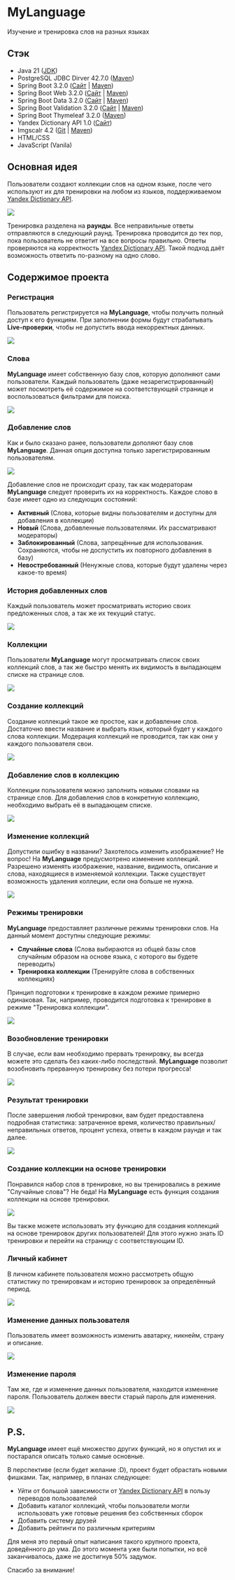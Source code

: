# MyLanguage
Изучение и тренировка слов на разных языках

## Стэк
- Java 21 ([JDK](https://www.oracle.com/java/technologies/javase/jdk21-archive-downloads.html))
- PostgreSQL JDBC Dirver 42.7.0 ([Maven]())
- Spring Boot 3.2.0 ([Сайт](https://spring.io/projects/spring-boot) | [Maven](https://mvnrepository.com/artifact/org.springframework.boot/spring-boot/3.2.0))
- Spring Boot Web 3.2.0 ([Сайт](https://docs.spring.io/spring-boot/reference/web/index.html) | [Maven](https://mvnrepository.com/artifact/org.springframework.boot/spring-boot-starter-web/3.2.0))
- Spring Boot Data 3.2.0 ([Сайт](https://docs.spring.io/spring-boot/reference/data/index.html) | [Maven](https://mvnrepository.com/artifact/org.springframework.boot/spring-boot-starter-data-jpa/3.2.0))
- Spring Boot Validation 3.2.0 ([Сайт](https://docs.spring.io/spring-boot/reference/io/validation.html#page-title) | [Maven](https://mvnrepository.com/artifact/org.springframework.boot/spring-boot-starter-validation/3.2.0))
- Spring Boot Thymeleaf 3.2.0 ([Maven](https://mvnrepository.com/artifact/org.springframework.boot/spring-boot-starter-thymeleaf/3.2.0))
- Yandex Dictionary API 1.0 ([Сайт](https://yandex.ru/dev/dictionary/))
- Imgscalr 4.2 ([Git](https://github.com/rkalla/imgscalr) | [Maven](https://mvnrepository.com/artifact/org.imgscalr/imgscalr-lib/4.2))
- HTML/CSS
- JavaScript (Vanila)

## Основная идея
Пользователи создают коллекции слов на одном языке, после чего используют их для тренировки на любом из языков, поддерживаемом [Yandex Dictionary API](https://yandex.ru/dev/dictionary/).

<img src="./readme/workout/workout.gif"/>

Тренировка разделена на **раунды**. Все неправильные ответы отправляются в следующий раунд. Тренировка проводится до тех пор, пока пользователь не ответит на все вопросы правильно. Ответы проверяются на корректность [Yandex Dictionary API](https://yandex.ru/dev/dictionary/). Такой подход даёт возможность ответить по-разному на одно слово.

## Содержимое проекта
### Регистрация
Пользователь регистрируется на **MyLanguage**, чтобы получить полный доступ к его функциям. При заполнении формы будут страбатывать **Live-проверки**, чтобы не допустить ввода некорректных данных.

<img src="./readme/registration.gif"/>

### Слова
**MyLanguage** имеет собственную базу слов, которую дополняют сами пользователи. Каждый пользователь (даже незарегистрированный) может посмотреть её содержимое на соответствующей странице и воспользоваться фильтрами для поиска.

<img src="./readme/word/words.gif"/>

### Добавление слов
Как и было сказано ранее, пользователи дополяют базу слов **MyLanguage**. Данная опция доступна только зарегистрированным пользователям.

<img src="./readme/word/add_words.gif"/>

Добавление слов не происходит сразу, так как модераторам **MyLanguage** следует проверить их на корректность. Каждое слово в базе имеет одно из следующих состояний:
- **Активный** (Слова, которые видны пользователям и доступны для добавления в коллекции)
- **Новый** (Слова, добавленные пользователями. Их рассматривают модераторы)
- **Заблокированный** (Слова, запрещённые для использования. Сохраняются, чтобы не доспустить их повторного добавления в базу)
- **Невостребованный** (Ненужные слова, которые будут удалены через какое-то время)

### История добавленных слов
Каждый пользователь может просматривать историю своих предложенных слов, а так же их текущий статус.

<img src="./readme/word/words_history.gif"/>

### Коллекции
Пользователи **MyLanguage** могут просматривать список своих коллекций слов, а так же быстро менять их видимость в выпадающем списке на странице слов.

<img src="./readme/collection/collections.gif"/>

### Создание коллекций
Создание коллекций такое же простое, как и добавление слов. Достаточно ввести название и выбрать язык, который будет у каждого слова коллекции. Модерация коллекций не проводится, так как они у каждого пользователя свои.

<img src="./readme/collection/add_collections.gif"/>

### Добавление слов в коллекцию
Коллекции пользователя можно заполнить новыми словами на странице слов. Для добавления слов в конкретную коллекцию, необходимо выбрать её в выпадающем списке.

<img src="./readme/collection/add_words_to_collection.gif"/>

### Изменение коллекций
Допустили ошибку в названии? Захотелось изменить изображение? Не вопрос! На **MyLanguage** предусмотрено изменение коллекций. Разрешено изменять изображение, название, видимость, описание и слова, находящиеся в изменяемой коллекции. Также существует возможность удаления коллеции, если она больше не нужна.

<img src="./readme/collection/change_collection.gif"/>

### Режимы тренировки
**MyLanguage** предоставляет различные режимы тренировки слов. На данный момент доступны следующие режимы:
- **Случайные слова** (Слова выбираются из общей базы слов случайным образом на основе языка, с которого вы будете переводить)
- **Тренировка коллекции** (Тренируйте слова в собственных коллекциях)

Принцип подготовки к тренировке в каждом режиме примерно одинаковая. Так, например, проводится подготовка к тренировке в режиме "Тренировка коллекции".

<img src="./readme/workout/collection_workout.gif"/>

### Возобновление тренировки
В случае, если вам необходимо прервать тренировку, вы всегда можете это сделать без каких-либо последствий. **MyLanguage** позволит возобновить прерванную тренировку без потери прогресса!

<img src="./readme/workout/restore_workout.gif"/>

### Результат тренировки
После завершения любой тренировки, вам будет предоставлена подробная статистика: затраченное время, количество правильных/неправильных ответов, процент успеха, ответы в каждом раунде и так далее.

<img src="./readme/workout/workout_result.gif"/>

### Создание коллекции на основе тренировки
Понравился набор слов в тренировке, но вы тренировались в режиме "Случайные слова"? Не беда! На **MyLanguage** есть функция создания коллекции на основе тренировки.

<img src="./readme/workout/create_collection_by_workout.gif"/>

Вы также можете использовать эту функцию для создания коллекций на основе тренировок других пользователей! Для этого нужно знать ID тренировки и перейти на страницу с соответствующим ID.

### Личный кабинет
В личном кабинете пользователя можно рассмотреть общую статистику по тренировкам и историю тренировок за определённый период.

<img src="./readme/account/account.gif"/>

### Изменение данных пользователя
Пользователь имеет возможность изменить аватарку, никнейм, страну и описание.

<img src="./readme/account/change_account.gif"/>

### Изменение пароля
Там же, где и изменение данных пользователя, находится изменение пароля. Пользователь должен ввести старый пароль для изменения.

<img src="./readme/account/change_password.gif"/>

## P.S.
**MyLanguage** имеет ещё множество других функций, но я опустил их и постарался описать только самые основные.

В перспективе (если будет желание :D), проект будет обрастать новыми фишками. Так, например, в планах следующее:
- Уйти от большой зависимости от [Yandex Dictionary API](https://yandex.ru/dev/dictionary/) в пользу переводов пользователей
- Добавить каталог коллекций, чтобы пользователи могли использовать уже готовые решения без собственных сборок
- Добавить систему друзей
- Добавить рейтинги по различным критериям

Для меня это первый опыт написания такого крупного проекта, доведённого до ума. До этого момента уже были попытки, но всё заканчивалось, даже не достигнув 50% задумок.

Спасибо за внимание!

